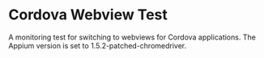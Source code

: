 # Cordova Webview Test

A monitoring test for switching to webviews for Cordova applications. The Appium version is set to 1.5.2-patched-chromedriver.

